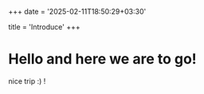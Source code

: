+++
date = '2025-02-11T18:50:29+03:30'

title = 'Introduce'
+++

# Hello and here we are to go!

nice trip :) !
